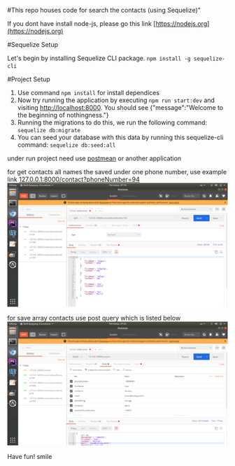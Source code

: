 #This repo houses code for search the contacts  (using Sequelize)"

If you dont have install  node-js, please go this link [https://nodejs.org](https://nodejs.org)

#Sequelize Setup

Let's begin by installing Sequelize CLI package. ```npm install -g sequelize-cli```

#Project Setup

1. Use command  ```npm install``` for install dependices
2. Now try running the application by executing ```npm run start:dev```
and visiting [http://localhost:8000](http://localhost:8000). 
You should see {"message":"Welcome to the beginning of nothingness."}
3. Running the migrations to do this, we run the following command:  ```sequelize db:migrate```
4. You can seed your database with this data by running this sequelize-cli command: ```sequelize db:seed:all```

under run project need use [postmean](https://www.getpostman.com/apps) or another application

for get contacts all names the saved under one phone number, use example link [127.0.0.1:8000/contact?phoneNumber=94](127.0.0.1:8000/contact?phoneNumber=94)
![alt text](screenshots/get.png?raw=true "get contacts all names")

for save array contacts use post query which is listed below
![alt text](screenshots/post.png "Description goes here")



Have fun! smile